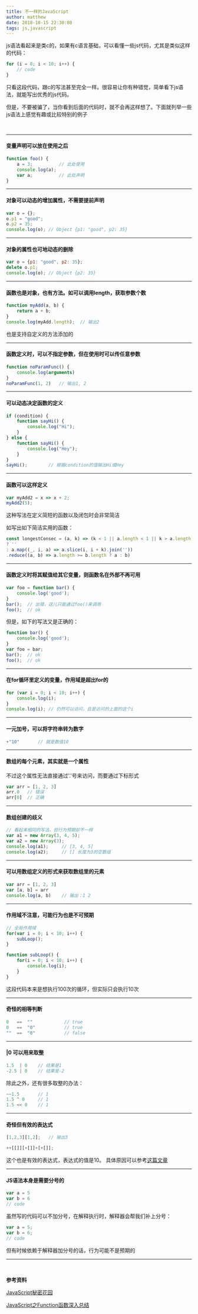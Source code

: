 ```yaml
---
title: 不一样的JavaScript
author: matthew
date: 2018-10-15 22:30:08
tags: js,javascript
---
```




js语法看起来是类c的，如果有c语言基础，可以看懂一些js代码，尤其是类似这样的代码：

```js
for (i = 0; i < 10; i++) {
    // code
}
```

只看这段代码，跟c的写法甚至完全一样。很容易让你有种错觉，简单看下js语法，就能写出优秀的js代码。



但是，不要被骗了，当你看到后面的代码时，就不会再这样想了。下面就列举一些js语法上感觉有趣或比较特别的例子

​	



----



#### 变量声明可以放在使用之后

```javascript
function foo() {
    a = 3;			// 此处使用
    console.log(a);
    var a;			// 此处声明
}
```



-----



#### 对象可以动态的增加属性，不需要提前声明

```javascript
var o = {};
o.p1 = "good";
o.p2 = 35;
console.log(o);	// Object {p1: "good", p2: 35}
```



------



#### 对象的属性也可地动态的删除

```javascript
var o = {p1: "good", p2: 35};
delete o.p1;
console.log(o);	// Object {p2: 35}
```



-----



#### 函数也是对象，也有方法。如可以调用length，获取参数个数

```javascript
function myAdd(a, b) {
    return a + b;
}
console.log(myAdd.length);	// 输出2
```

也是支持自定义的方法添加的



-------



#### 函数定义时，可以不指定参数，但在使用时可以传任意参数

```javascript
function noParamFunc() {
    console.log(arguments)
}
noParamFunc(1, 2)	// 输出1, 2
```



-----



#### 可以动态决定函数的定义

```javascript
if (condition) {
    function sayHi() {
        console.log("Hi");
    }
} else {
    function sayHi() {
        console.log("Hey");
    }
}
sayHi();		// 根据condition的值输出Hi或Hey
```



-----



#### 函数可以这样定义

```javascript
var myAdd2 = x => x + 2;
myAdd2(5);
```

这种写法在定义简短的函数以及闭包时会非常简洁

如写出如下简洁实用的函数：

```javascript
const longestConsec = (a, k) => (k < 1 || a.length < 1 || k > a.length)
? ''
: a.map((_, i, a) => a.slice(i, i + k).join(''))
.reduce((a, b) => a.length >= b.length ? a : b)
```



-----



#### 函数定义时将其赋值给其它变量，则函数名在外部不再可用

```javascript
var foo = function bar() {
    console.log('good');
}
bar();  // 出错，这儿只能通过foo()来调用
foo();  // ok
```

但是，如下的写法又是正确的：

```javascript
function bar() {
    console.log('good');
}
var foo = bar;
bar();  // ok
foo();  // ok
```



-----



#### 在for循环里定义的变量，作用域是超出for的

```javascript
for (var i = 0; i < 10; i++) {
    console.log(i);
}
console.log(i); // 仍然可以访问，且是访问的上面的这个i
```



-----



#### 一元加号，可以将字符串转为数字

```javascript
+"10"		// 就是数值10
```



-----



#### 数组的每个元素，其实就是一个属性

不过这个属性无法直接通过'.'号来访问，而要通过下标形式

```javascript
var arr = [1, 2, 3]
arr.0	// 错误
arr[0]	// 正确
```



----



#### 数组创建的歧义

```javascript
// 看起来相同的写法，但行为预期却不一样
var a1 = new Array(3, 4, 5);
var a2 = new Array(3);
console.log(a1);     // [3, 4, 5]
console.log(a2);     // [] 长度为3的空数组
```



----



#### 可以用数组定义的形式来获取数组里的元素

```javascript
var arr = [1, 2, 3]
var [a, b] = arr
console.log(a, b)    // 输出：1 2
```



-----



#### 作用域不注意，可能行为也是不可预期

```javascript
// 全局作用域
for(var i = 0; i < 10; i++) {
    subLoop();
}

function subLoop() {
    for(i = 0; i < 10; i++) {
        console.log(i);
    }
}
```

这段代码本来是想执行100次的循环，但实际只会执行10次



-----



#### 奇怪的相等判断

```javascript
0 	==	""            // true
0	==	"0"           // true
"" 	== 	"0"           // false
```



---



#### |0 可以用来取整

```javascript
1.5  | 0	// 结果是1
-2.5 | 0	// 结果是-2
```

除此之外，还有很多取整的办法：

```javascript
~~1.5		// 1
1.5 ^ 0		// 1
1.5 << 0	// 1
```



-----



#### 奇怪但有效的表达式

```javascript
[1,2,3][1,2];	// 输出3
```

```javascript
++[[]][+[]]+[+[]];
```

这个也是有效的表达式，表达式的值是10。 具体原因可以参考[这篇文章](http://justjavac.com/javascript/2012/05/24/can-you-explain-why-10.html)



-----



#### JS语法本身是需要分号的

```javascript
var a = 5
var b = 6
// code
```

虽然写的代码可以不加分号，在解释执行时，解释器会帮我们补上分号：

```javascript
var a = 5;
var b = 6;
// code
```

但有时候依赖于解释器加分号的话，行为可能不是预期的



-----

​	



**参考资料**

[JavaScript秘密花园](https://bonsaiden.github.io/JavaScript-Garden/zh)

[JavaScript之Function函数深入总结](https://www.cnblogs.com/venoral/p/5280805.html)